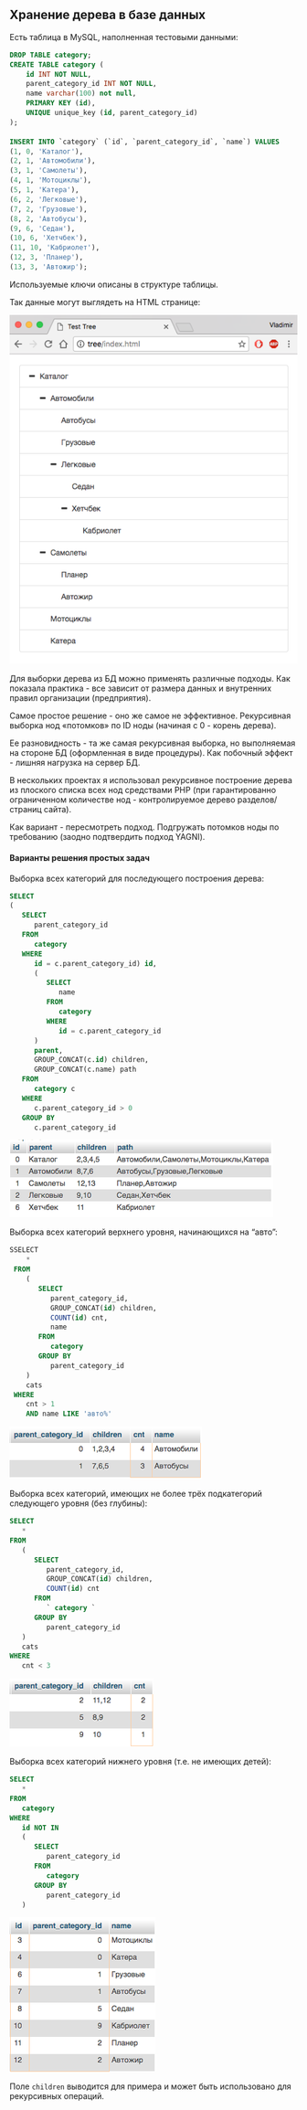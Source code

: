 

## Хранение дерева в базе данных

Есть таблица в MySQL, наполненная тестовыми данными:

```sql
DROP TABLE category;
CREATE TABLE category (
    id INT NOT NULL,
    parent_category_id INT NOT NULL,
    name varchar(100) not null,
    PRIMARY KEY (id),
    UNIQUE unique_key (id, parent_category_id)
);

INSERT INTO `category` (`id`, `parent_category_id`, `name`) VALUES
(1, 0, 'Каталог'),
(2, 1, 'Автомобили'),
(3, 1, 'Самолеты'),
(4, 1, 'Мотоциклы'),
(5, 1, 'Катера'),
(6, 2, 'Легковые'),
(7, 2, 'Грузовые'),
(8, 2, 'Автобусы'),
(9, 6, 'Седан'),
(10, 6, 'Хетчбек'),
(11, 10, 'Кабриолет'),
(12, 3, 'Планер'),
(13, 3, 'Автожир');

```
Используемые ключи описаны в структуре таблицы.

Так данные могут выглядеть на HTML странице:

![Tree View](tree-view.png)


Для выборки дерева из БД можно применять различные подходы. Как показала практика - все зависит от размера данных и внутренних правил организации (предприятия). 

Самое простое решение - оно же самое не эффективное. Рекурсивная выборка нод «потомков» по ID ноды (начиная с 0 - корень дерева).

Ее разновидность - та же самая рекурсивная выборка, но выполняемая на стороне БД (оформленная в виде процедуры). Как побочный эффект - лишняя нагрузка на сервер БД.

В нескольких проектах я использовал рекурсивное построение дерева из плоского списка всех нод средствами PHP (при гарантированно ограниченном количестве нод - контролируемое дерево разделов/страниц сайта).

Как вариант - пересмотреть подход. Подгружать потомков ноды по требованию (заодно подтвердить подход YAGNI).


#### Варианты решения простых задач

Выборка всех категорий для последующего построения дерева:

```sql
SELECT
(
   SELECT
      parent_category_id 
   FROM
      category 
   WHERE
      id = c.parent_category_id) id,
      (
         SELECT
            name 
         FROM
            category 
         WHERE
            id = c.parent_category_id
      )
      parent,
      GROUP_CONCAT(c.id) children,
      GROUP_CONCAT(c.name) path 
   FROM
      category c 
   WHERE
      c.parent_category_id > 0 
   GROUP BY
      c.parent_category_id
```

![sql4](sql4.png)


Выборка всех категорий верхнего уровня, начинающихся на “авто”:

```sql
SSELECT
    * 
 FROM
    (
       SELECT
          parent_category_id,
          GROUP_CONCAT(id) children,
          COUNT(id) cnt,
          name 
       FROM
          category 
       GROUP BY
          parent_category_id
    )
    cats 
 WHERE
    cnt > 1 
    AND name LIKE 'авто%'
```
![sql1](sql1.png)

Выборка всех категорий, имеющих не более трёх подкатегорий следующего уровня (без глубины):

```sql
SELECT
   * 
FROM
   (
      SELECT
         parent_category_id,
         GROUP_CONCAT(id) children,
         COUNT(id) cnt 
      FROM
         ` category ` 
      GROUP BY
         parent_category_id
   )
   cats 
WHERE
   cnt < 3
```
![sql2](sql2.png)


Выборка всех категорий нижнего уровня (т.е. не имеющих детей):

```sql
SELECT
   * 
FROM
   category 
WHERE
   id NOT IN 
   (
      SELECT
         parent_category_id 
      FROM
         category 
      GROUP BY
         parent_category_id 
   )
```
![sql3](sql3.png)

Поле `children` выводится для примера и может быть использовано для рекурсивных операций.

